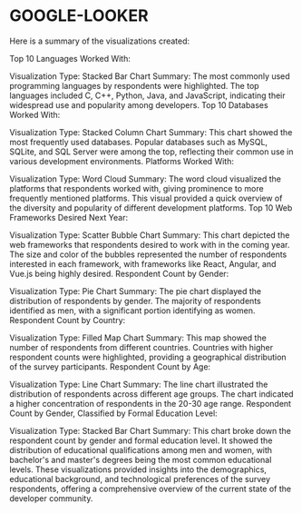 # GOOGLE-LOOKER
Here is a summary of the visualizations created:

Top 10 Languages Worked With:

Visualization Type: Stacked Bar Chart
Summary: The most commonly used programming languages by respondents were highlighted. The top languages included C, C++, Python, Java, and JavaScript, indicating their widespread use and popularity among developers.
Top 10 Databases Worked With:

Visualization Type: Stacked Column Chart
Summary: This chart showed the most frequently used databases. Popular databases such as MySQL, SQLite, and SQL Server were among the top, reflecting their common use in various development environments.
Platforms Worked With:

Visualization Type: Word Cloud
Summary: The word cloud visualized the platforms that respondents worked with, giving prominence to more frequently mentioned platforms. This visual provided a quick overview of the diversity and popularity of different development platforms.
Top 10 Web Frameworks Desired Next Year:

Visualization Type: Scatter Bubble Chart
Summary: This chart depicted the web frameworks that respondents desired to work with in the coming year. The size and color of the bubbles represented the number of respondents interested in each framework, with frameworks like React, Angular, and Vue.js being highly desired.
Respondent Count by Gender:

Visualization Type: Pie Chart
Summary: The pie chart displayed the distribution of respondents by gender. The majority of respondents identified as men, with a significant portion identifying as women.
Respondent Count by Country:

Visualization Type: Filled Map Chart
Summary: This map showed the number of respondents from different countries. Countries with higher respondent counts were highlighted, providing a geographical distribution of the survey participants.
Respondent Count by Age:

Visualization Type: Line Chart
Summary: The line chart illustrated the distribution of respondents across different age groups. The chart indicated a higher concentration of respondents in the 20-30 age range.
Respondent Count by Gender, Classified by Formal Education Level:

Visualization Type: Stacked Bar Chart
Summary: This chart broke down the respondent count by gender and formal education level. It showed the distribution of educational qualifications among men and women, with bachelor's and master's degrees being the most common educational levels.
These visualizations provided insights into the demographics, educational background, and technological preferences of the survey respondents, offering a comprehensive overview of the current state of the developer community.
